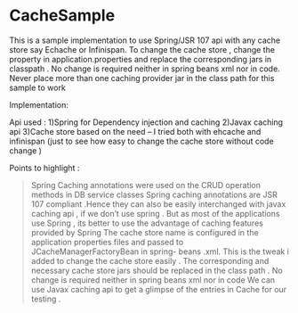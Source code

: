 # CacheSample
This is a sample implementation to use Spring/JSR 107 api with any cache store say Echache or Infinispan.
To change the cache store , change the property in application.properties and replace the corresponding jars in classpath . 
No change is required neither in spring beans xml nor in code.
Never place more than one caching provider  jar in the class path for this sample to work

Implementation:

Api  used :
1)Spring for Dependency injection and caching 
2)Javax caching api 
3)Cache store based on the need – I tried both with ehcache and infinispan  (just to see how easy to change the cache store without code change )

Points to highlight :
>Spring Caching annotations were used on the CRUD operation methods in DB service classes 
>Spring caching annotations are JSR 107 compliant .Hence they can also be easily interchanged with javax caching api , if we don’t use spring . But as most of the applications use Spring , its better to use the advantage of caching features provided by Spring 
> The cache store name is configured in the application properties files and passed to JCacheManagerFactoryBean  in spring- beans .xml. This  is the tweak  i added to change the cache store easily . The corresponding and necessary cache store jars should be replaced in the class path . No change is required neither in spring beans xml nor in code
>We can use Javax caching api to get a glimpse of the entries in Cache for our testing .

